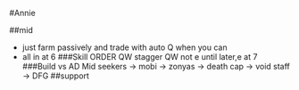 #Annie

##mid
- just farm passively and trade with auto Q when you can
- all in at 6
###Skill ORDER
QW stagger QW not e until later,e at 7
###Build
vs AD Mid seekers -> mobi -> zonyas  -> death cap -> void staff -> DFG
##support